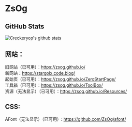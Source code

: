 # ZsOg
## GitHub Stats
![Creckeryop's github stats](https://github-readme-stats.vercel.app/api?username=zsog&show_icons=true)
<br>
<!--
![Top Langs](https://github-readme-stats.vercel.app/api/top-langs/?username=stargolx&layout=compact)
**ZsOg/ZsOg** is a ✨ _special_ ✨ repository because its `README.md` (this file) appears on your GitHub profile.
Here are some ideas to get you started:
- 🔭 I’m currently working on ...
- 🌱 I’m currently learning ...
- 👯 I’m looking to collaborate on ...
- 🤔 I’m looking for help with ...
- 💬 Ask me about ...
- 📫 How to reach me: ...
- 😄 Pronouns: ...
- ⚡ Fun fact: ...
-->
## 网站：
旧网站（已可用）：https://zsog.github.io/
<br>
新网站：https://stargolx.code.blog/
<br>
起始页（已可用）：https://zsog.github.io/ZeroStartPage/
<br>
工具箱（已可用）：https://zsog.github.io/ToolBox/
<br>
资源（无法显示）（已可用）：https://zsog.github.io/Resources/
<br>
## CSS:
AFont（无法显示）（已可用）: https://github.com/ZsOg/afont/
